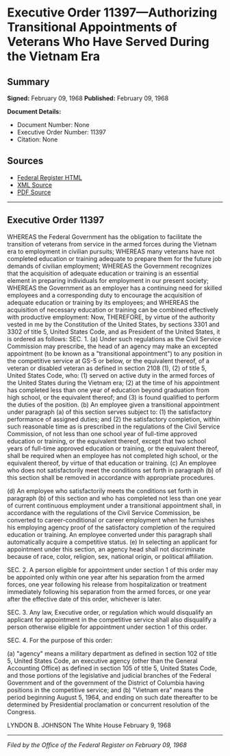 # Executive Order 11397—Authorizing Transitional Appointments of Veterans Who Have Served During the Vietnam Era

## Summary

**Signed:** February 09, 1968
**Published:** February 09, 1968

**Document Details:**
- Document Number: None
- Executive Order Number: 11397
- Citation: None

## Sources
- [Federal Register HTML](https://www.presidency.ucsb.edu/documents/executive-order-11397-authorizing-transitional-appointments-veterans-who-have-served)
- [XML Source](None)
- [PDF Source](None)

---

## Executive Order 11397

WHEREAS the Federal Government has the obligation to facilitate the transition of veterans from service in the armed forces during the Vietnam era to employment in civilian pursuits;
WHEREAS many veterans have not completed education or training adequate to prepare them for the future job demands of civilian employment;
WHEREAS the Government recognizes that the acquisition of adequate education or training is an essential element in preparing individuals for employment in our present society;
WHEREAS the Government as an employer has a continuing need for skilled employees and a corresponding duty to encourage the acquisition of adequate education or training by its employees; and
WHEREAS the acquisition of necessary education or training can be combined effectively with productive employment:
Now, THEREFORE, by virtue of the authority vested in me by the Constitution of the United States, by sections 3301 and 3302 of title 5, United States Code, and as President of the United States, it is ordered as follows:
SEC. 1. (a) Under such regulations as the Civil Service Commission may prescribe, the head of an agency may make an excepted appointment (to be known as a "transitional appointment") to any position in the competitive service at GS-5 or below, or the equivalent thereof, of a veteran or disabled veteran as defined in section 2108 (1), (2) of title 5, United States Code, who:
    (1) served on active duty in the armed forces of the United States during the Vietnam era;
    (2) at the time of his appointment has completed less than one year of education beyond graduation from high school, or the equivalent thereof; and
    (3) is found qualified to perform the duties of the position.
(b) An employee given a transitional appointment under paragraph (a) of this section serves subject to:
    (1) the satisfactory performance of assigned duties; and
    (2) the satisfactory completion, within such reasonable time as is prescribed in the regulations of the Civil Service Commission, of not less than one school year of full-time approved education or training, or the equivalent thereof, except that two school years of full-time approved education or training, or the equivalent thereof, shall be required when an employee has not completed high school, or the equivalent thereof, by virtue of that education or training.
(c) An employee who does not satisfactorily meet the conditions set forth in paragraph (b) of this section shall be removed in accordance with appropriate procedures.

(d) An employee who satisfactorily meets the conditions set forth in paragraph (b) of this section and who has completed not less than one year of current continuous employment under a transitional appointment shall, in accordance with the regulations of the Civil Service Commission, be converted to career-conditional or career employment when he furnishes his employing agency proof of the satisfactory completion of the required education or training. An employee converted under this paragraph shall automatically acquire a competitive status.
(e) In selecting an applicant for appointment under this section, an agency head shall not discriminate because of race, color, religion, sex, national origin, or political affiliation.

SEC. 2. A person eligible for appointment under section 1 of this order may be appointed only within one year after his separation from the armed forces, one year following his release from hospitalization or treatment immediately following his separation from the armed forces, or one year after the effective date of this order, whichever is later.

SEC. 3. Any law, Executive order, or regulation which would disqualify an applicant for appointment in the competitive service shall also disqualify a person otherwise eligible for appointment under section 1 of this order.

SEC. 4. For the purpose of this order:

(a) "agency" means a military department as defined in section 102 of title 5, United States Code, an executive agency (other than the General Accounting Office) as defined in section 105 of title 5, United States Code, and those portions of the legislative and judicial branches of the Federal Government and of the government of the District of Columbia having positions in the competitive service; and
(b) "Vietnam era" means the period beginning August 5, 1964, and ending on such date thereafter to be determined by Presidential proclamation or concurrent resolution of the Congress.

LYNDON B. JOHNSON
The White House
February 9, 1968

---

*Filed by the Office of the Federal Register on February 09, 1968*
